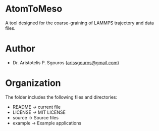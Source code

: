 # AtomToMeso
A tool designed for the coarse-graining of LAMMPS trajectory and data files.

# Author
- Dr. Aristotelis P. Sgouros (arissgouros@gmail.com)

# Organization
The folder includes the following files and directories:
 - README               -> current file
 - LICENSE              -> MIT LICENSE
 - source               -> Source files
 - example              -> Example applications
